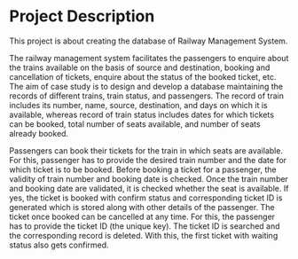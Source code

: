 # Project Description

This project is about creating the database of Railway Management System. 

The railway management system facilitates the passengers to enquire about the trains available on the basis of source and destination, booking and cancellation of tickets, enquire about the status of the booked ticket, etc. The aim of case study is to design and develop a database maintaining the records of different trains, train status, and passengers. The record of train includes its number, name, source, destination, and days on which it is available, whereas record of train status includes dates for which tickets can be booked, total number of seats available, and number of seats already booked. 

Passengers can book their tickets for the train in which seats are available. For this, passenger has to provide the desired train number and the date for which ticket is to be booked. Before booking a ticket for a passenger, the validity of train number and booking date is checked. Once the train number and booking date are validated, it is checked whether the seat is available. If yes, the ticket is booked with confirm status and corresponding ticket ID is generated which is stored along with other details of the passenger. The ticket once booked can be cancelled at any time. For this, the passenger has to provide the ticket ID (the unique key). The ticket ID is searched and the corresponding record is deleted. With this, the first ticket with waiting status also gets confirmed. 